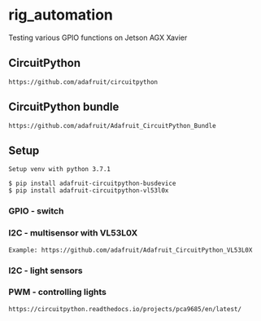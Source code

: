 # rig_automation
Testing various GPIO functions on Jetson AGX Xavier

## CircuitPython

    https://github.com/adafruit/circuitpython


## CircuitPython bundle

    https://github.com/adafruit/Adafruit_CircuitPython_Bundle


## Setup

    Setup venv with python 3.7.1

    $ pip install adafruit-circuitpython-busdevice
    $ pip install adafruit-circuitpython-vl53l0x


### GPIO - switch



### I2C - multisensor with VL53L0X
    Example: https://github.com/adafruit/Adafruit_CircuitPython_VL53L0X



### I2C - light sensors

### PWM - controlling lights
    https://circuitpython.readthedocs.io/projects/pca9685/en/latest/
